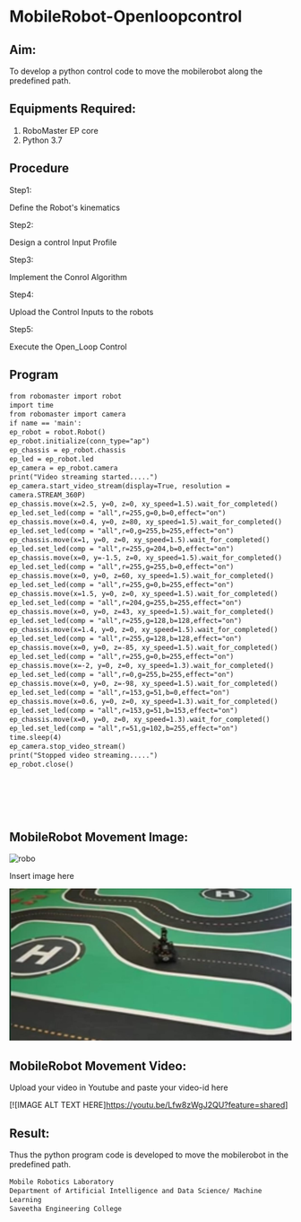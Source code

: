 # MobileRobot-Openloopcontrol
## Aim:

To develop a python control code to move the mobilerobot along the predefined path.

## Equipments Required:
1. RoboMaster EP core
2. Python 3.7

## Procedure

Step1:

Define the Robot's kinematics

Step2:

Design a control Input Profile 

Step3:

Implement the Conrol Algorithm

Step4:

Upload the Control Inputs to the robots

Step5:

Execute the Open_Loop Control

## Program
```
from robomaster import robot
import time
from robomaster import camera
if name == 'main':
ep_robot = robot.Robot()
ep_robot.initialize(conn_type="ap")
ep_chassis = ep_robot.chassis
ep_led = ep_robot.led
ep_camera = ep_robot.camera
print("Video streaming started.....")
ep_camera.start_video_stream(display=True, resolution = camera.STREAM_360P)
ep_chassis.move(x=2.5, y=0, z=0, xy_speed=1.5).wait_for_completed()
ep_led.set_led(comp = "all",r=255,g=0,b=0,effect="on")
ep_chassis.move(x=0.4, y=0, z=80, xy_speed=1.5).wait_for_completed()
ep_led.set_led(comp = "all",r=0,g=255,b=255,effect="on")
ep_chassis.move(x=1, y=0, z=0, xy_speed=1.5).wait_for_completed()
ep_led.set_led(comp = "all",r=255,g=204,b=0,effect="on")
ep_chassis.move(x=0, y=-1.5, z=0, xy_speed=1.5).wait_for_completed()
ep_led.set_led(comp = "all",r=255,g=255,b=0,effect="on")
ep_chassis.move(x=0, y=0, z=60, xy_speed=1.5).wait_for_completed()
ep_led.set_led(comp = "all",r=255,g=0,b=255,effect="on")
ep_chassis.move(x=1.5, y=0, z=0, xy_speed=1.5).wait_for_completed()
ep_led.set_led(comp = "all",r=204,g=255,b=255,effect="on")
ep_chassis.move(x=0, y=0, z=43, xy_speed=1.5).wait_for_completed()
ep_led.set_led(comp = "all",r=255,g=128,b=128,effect="on")
ep_chassis.move(x=1.4, y=0, z=0, xy_speed=1.5).wait_for_completed()
ep_led.set_led(comp = "all",r=255,g=128,b=128,effect="on")
ep_chassis.move(x=0, y=0, z=-85, xy_speed=1.5).wait_for_completed()
ep_led.set_led(comp = "all",r=255,g=0,b=255,effect="on")
ep_chassis.move(x=-2, y=0, z=0, xy_speed=1.3).wait_for_completed()
ep_led.set_led(comp = "all",r=0,g=255,b=255,effect="on")
ep_chassis.move(x=0, y=0, z=-98, xy_speed=1.5).wait_for_completed()
ep_led.set_led(comp = "all",r=153,g=51,b=0,effect="on")
ep_chassis.move(x=0.6, y=0, z=0, xy_speed=1.3).wait_for_completed()
ep_led.set_led(comp = "all",r=153,g=51,b=153,effect="on")
ep_chassis.move(x=0, y=0, z=0, xy_speed=1.3).wait_for_completed()
ep_led.set_led(comp = "all",r=51,g=102,b=255,effect="on")
time.sleep(4)
ep_camera.stop_video_stream()
print("Stopped video streaming.....")
ep_robot.close()



    
    
```

## MobileRobot Movement Image:

![robo](./img/robomaster.png)

Insert image here

![output](<mobile robotics ss.jpg>)


## MobileRobot Movement Video:

Upload your video in Youtube and paste your video-id here

[![IMAGE ALT TEXT HERE]https://youtu.be/Lfw8zWgJ2QU?feature=shared]

## Result:
Thus the python program code is developed to move the mobilerobot in the predefined path.


```
Mobile Robotics Laboratory
Department of Artificial Intelligence and Data Science/ Machine Learning
Saveetha Engineering College
```
